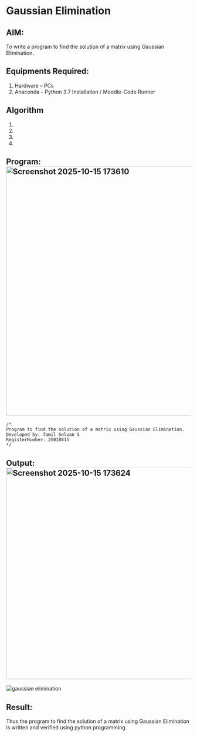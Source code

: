 # Gaussian Elimination

## AIM:
To write a program to find the solution of a matrix using Gaussian Elimination.

## Equipments Required:
1. Hardware – PCs
2. Anaconda – Python 3.7 Installation / Moodle-Code Runner

## Algorithm
1. 
2. 
3. 
4. 

## Program:<img width="1242" height="678" alt="Screenshot 2025-10-15 173610" src="https://github.com/user-attachments/assets/53e51bec-2108-487f-b090-da870d7efaac" />

```
/*
Program to find the solution of a matrix using Gaussian Elimination.
Developed by: Tamil Selvan S 
RegisterNumber: 25018815
*/
```

## Output:<img width="1233" height="575" alt="Screenshot 2025-10-15 173624" src="https://github.com/user-attachments/assets/8560e3ca-6816-4a98-a73a-d8320159a1ae" />

![gaussian elimination]()


## Result:
Thus the program to find the solution of a matrix using Gaussian Elimination is written and verified using python programming.

